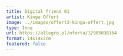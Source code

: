 ```yaml
---
title: Digital friend 01
artist: Kinga Offert
image: ../images/offert3-kinga-offert.jpg
type: Inne
url: https://allegro.pl/oferta/12905038164
format: 14x14x2cm
featured: false
---
```

